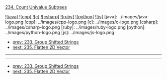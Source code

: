[234. Count Univalue Subtrees](https://leetcode.com/problems/count-univalue-subtrees/)

[![java]](../java/234-count-univalue-subtrees.md)
[![cpp]](../cpp/234-count-univalue-subtrees.md)
[![c]](../c/234-count-univalue-subtrees.md)
[![csharp]](../csharp/234-count-univalue-subtrees.md)
[![ruby]](../ruby/234-count-univalue-subtrees.md)
[![python]](../python/234-count-univalue-subtrees.md)
[![js]](../js/234-count-univalue-subtrees.md)
[java]: ../images/java-logo.png
[cpp]: ../images/cpp-logo.png
[c]: ../images/c-logo.png
[csharp]: ../images/csharp-logo.png
[ruby]: ../images/ruby-logo.png
[python]: ../images/python-logo.png
[js]: ../images/js-logo.png

- [prev: 233. Group Shifted Strings](233-group-shifted-strings.md)
- [next: 235. Flatten 2D Vector](235-flatten-2d-vector.md)

---


---

- [prev: 233. Group Shifted Strings](233-group-shifted-strings.md)
- [next: 235. Flatten 2D Vector](235-flatten-2d-vector.md)
